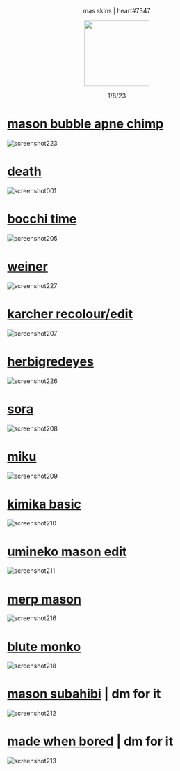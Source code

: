 <p align="center"> mas skins | heart#7347
<p align="center">
<a href="https://osu.ppy.sh/users/21821366">
  <img src="https://a.ppy.sh/21821366?1669712909.jpeg"  
       width="150"
       height="150"></a>
<p align="center"> 1/8/23

# [mason bubble apne chimp](https://subahibi.s-ul.eu/gC1axeVV)
![screenshot223](https://user-images.githubusercontent.com/115696505/210087334-9e5fabc2-981a-41d6-b772-6b401814aa96.jpg)

# [death](https://subahibi.s-ul.eu/0sf1WgSa)
![screenshot001](https://user-images.githubusercontent.com/115696505/211277121-13cbe73e-14a2-4a9e-9377-e0d99b8b88d2.jpg)
  
# [bocchi time](https://subahibi.s-ul.eu/R3oIJKNH)
![screenshot205](https://user-images.githubusercontent.com/115696505/205909438-4f68caad-8698-4aa6-8131-53643b455e92.jpg)

# [weiner](https://subahibi.s-ul.eu/49lxL8Dr)
![screenshot227](https://user-images.githubusercontent.com/115696505/210115846-9578e598-1d7b-44f3-9ff6-49a4e8f70b9c.jpg)

# [karcher recolour/edit](https://subahibi.s-ul.eu/YVt9IM1d)
![screenshot207](https://user-images.githubusercontent.com/115696505/205911813-82eae1c0-3bc7-4434-bd87-a3aa411b5fa5.jpg)

# [herbigredeyes](https://subahibi.s-ul.eu/gZukfb42)
![screenshot226](https://user-images.githubusercontent.com/115696505/210087725-60eff5ee-d362-4bc4-ab55-942e143820a6.jpg)

# [sora](https://subahibi.s-ul.eu/mB3FI42L)
![screenshot208](https://user-images.githubusercontent.com/115696505/205917038-0b9dc322-f82d-4ac1-acd1-39d8ac5c6234.jpg)

# [miku](https://subahibi.s-ul.eu/OJO75yKw)
![screenshot209](https://user-images.githubusercontent.com/115696505/205918542-d84f1b66-518d-40a0-802e-e041c174ca3e.jpg)

# [kimika basic](https://subahibi.s-ul.eu/5pseQMG8)
![screenshot210](https://user-images.githubusercontent.com/115696505/206012100-c5d16ee2-5edc-43a7-8a6f-64f714b22e3c.jpg)

# [umineko mason edit](https://subahibi.s-ul.eu/fqlDNEVg)
![screenshot211](https://user-images.githubusercontent.com/115696505/206013977-2adced76-7607-475a-8ca8-1735968bce7b.jpg)
  
# [merp mason](https://subahibi.s-ul.eu/M2kgkXtu)
![screenshot216](https://user-images.githubusercontent.com/115696505/206263286-d677aa2e-2c93-4389-9d22-0a6ab7f026cc.jpg)

# [blute monko](https://subahibi.s-ul.eu/M9kcksts)
![screenshot218](https://user-images.githubusercontent.com/115696505/207215010-51dc4cd5-a591-4e6e-952d-5140fc502c2c.jpg)

# [mason subahibi]() | dm for it
![screenshot212](https://user-images.githubusercontent.com/115696505/206018087-d5780a6e-a5e3-463d-86e0-70c9ec35e1ea.jpg)

# [made when bored]() | dm for it
![screenshot213](https://user-images.githubusercontent.com/115696505/206020866-45e6feb5-6bc5-40b5-aff9-b6676d7a8131.jpg)





